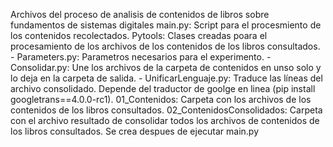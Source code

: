 Archivos del proceso de analisis de contenidos de libros sobre fundamentos de sistemas digitales
main.py:
    Script para el procesmiento de los contenidos recolectados.
Pytools:
    Clases creadas poara el procesamiento de los archivos de los contenidos de los libros consultados.
    - Parameters.py: 
        Parametros necesarios para el experimento.
    - Consolidar.py:
        Une los archivos de la carpeta de contenidos en unso solo y lo deja en la  carpeta de salida.
    - UnificarLenguaje.py:
        Traduce las líneas del archivo consolidado. Depende del traductor de goolge en linea (pip install googletrans==4.0.0-rc1).
01_Contenidos:
    Carpeta con los archivos de los contenidos de los libros consultados.
02_ContenidosConsolidados:
    Carpeta con el archivo resultado de consolidar todos los archivos de contenidos de los libros consultados. Se crea despues de ejecutar main.py